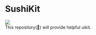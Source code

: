 # SushiKit
![](https://travis-ci.org/totomo/sushikit.svg?branch=master)  
This repository(:sushi:) will provide helpful uikit.

